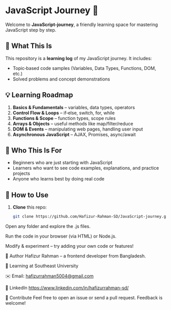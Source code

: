 # JavaScript Journey 🚀

Welcome to **JavaScript‑journey**, a friendly learning space for mastering JavaScript step by step.

## 🎯 What This Is
This repository is a **learning log** of my JavaScript journey. It includes:
- Topic‑based code samples (Variables, Data Types, Functions, DOM, etc.)
- Solved problems and concept demonstrations



## 💡 Learning Roadmap
1. **Basics & Fundamentals** – variables, data types, operators  
2. **Control Flow & Loops** – if‑else, switch, for, while  
3. **Functions & Scope** – function types, scope rules  
4. **Arrays & Objects** – useful methods like map/filter/reduce  
5. **DOM & Events** – manipulating web pages, handling user input  
6. **Asynchronous JavaScript** – AJAX, Promises, async/await  

## 🧠 Who This Is For
- Beginners who are just starting with JavaScript  
- Learners who want to see code examples, explanations, and practice projects  
- Anyone who learns best by doing real code

## 📌 How to Use
1. **Clone** this repo:
   ```bash
   git clone https://github.com/Hafizur-Rahman-SD/JavaScript-journey.git
Open any folder and explore the .js files.

Run the code in your browser (via HTML) or Node.js.

Modify & experiment – try adding your own code or features!


📝 Author
Hafizur Rahman – a frontend developer from Bangladesh.

🌱 Learning at Southeast University

✉️ Email: hafizurrahman5004@gmail.com

🔗 LinkedIn
https://www.linkedin.com/in/hafizurrahman-sd/

🤝 Contribute
Feel free to open an issue or send a pull request. Feedback is welcome!
